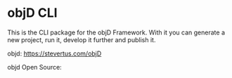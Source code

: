 # objD CLI

This is the CLI package for the objD Framework.
With it you can generate a new project, run it, develop it further and publish it.

objd: https://stevertus.com/objD

objd Open Source: 
